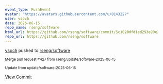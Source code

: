 ```yaml
---
event_type: PushEvent
avatar: "https://avatars.githubusercontent.com/u/814322?"
user: vsoch
date: 2025-06-15
repo_name: rseng/software
html_url: https://github.com/rseng/software/commit/5c1020dfd1ed293e90e33515c1ef07863e2243f5
repo_url: https://github.com/rseng/software
---
```


<a href='https://github.com/vsoch' target='_blank'>vsoch</a> pushed to <a href='https://github.com/rseng/software' target='_blank'>rseng/software</a>

<small>Merge pull request #427 from rseng/update/software-2025-06-15

Update from update/software-2025-06-15</small>

<a href='https://github.com/rseng/software/commit/5c1020dfd1ed293e90e33515c1ef07863e2243f5' target='_blank'>View Commit</a>